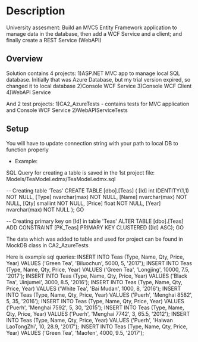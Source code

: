 # Description
University assesment: Build an MVC5 Entity Framework application to manage data in the database,
then add a WCF Service and a client; and finally create a REST Service (WebAPI)

## Overview

Solution contains 4 projects:
1)ASP.NET MVC app to manage local SQL database. Initially that was Azure Database, but my trial version expired, so changed it
to local database
2)Console WCF Service
3)Console WCF Client
4)WebAPI Service

And 2 test projects:
1)CA2_AzureTests - contains tests for MVC application and Console WCF Service
2)WebAPIServiceTests

## Setup

You will have to update connection string with your path to local DB to function properly
* Example:  <add name="TeastoreEntities" connectionString="metadata=res://*/Models.TeaModel.csdl|res://*/Models.TeaModel.ssdl|res://*/Models.TeaModel.msl;provider=System.Data.SqlClient;provider connection string=&quot;data source=(LocalDB)\MSSQLLocalDB;attachdbfilename=**C:\DIT\Projects\GitHub\CA2\**Teastore.mdf;integrated security=True;connect timeout=30;MultipleActiveResultSets=True;App=EntityFramework&quot;" providerName="System.Data.EntityClient" />


SQL Query for creating a table is saved in the 1st project file: Models/TeaModel.edmx/TeaModel.edmx.sql

-- Creating table 'Teas'
CREATE TABLE [dbo].[Teas] (
    [Id] int IDENTITY(1,1) NOT NULL,
    [Type] nvarchar(max)  NOT NULL,
    [Name] nvarchar(max)  NOT NULL,
    [Qty] smallint  NOT NULL,
    [Price] float  NOT NULL,
    [Year] nvarchar(max)  NOT NULL
);
GO

-- Creating primary key on [Id] in table 'Teas'
ALTER TABLE [dbo].[Teas]
ADD CONSTRAINT [PK_Teas]
    PRIMARY KEY CLUSTERED ([Id] ASC);
GO

The data which was added to table and used for project can be found in MockDB class in CA2_AzureTests

Here is example sql queries:
INSERT INTO Teas (Type, Name, Qty, Price, Year) VALUES ('Green Tea', 'Biluochun', 5000, 5, '2017');
INSERT INTO Teas (Type, Name, Qty, Price, Year) VALUES ('Green Tea', 'Longjing', 10000, 7.5, '2017');
INSERT INTO Teas (Type, Name, Qty, Price, Year) VALUES ('Black Tea', 'Jinjumei', 3000, 8.5, '2016');
INSERT INTO Teas (Type, Name, Qty, Price, Year) VALUES ('White Tea', 'Bai Mudan', 1000, 8, '2016');
INSERT INTO Teas (Type, Name, Qty, Price, Year) VALUES ('Puerh', 'Menghai 8582', 5, 35, '2016');
INSERT INTO Teas (Type, Name, Qty, Price, Year) VALUES ('Puerh', 'Menghai 7592', 5, 30, '2015');
INSERT INTO Teas (Type, Name, Qty, Price, Year) VALUES ('Puerh', 'Menghai 7742', 3, 65.5, '2012');
INSERT INTO Teas (Type, Name, Qty, Price, Year) VALUES ('Puerh', 'Haiwan LaoTongZhi', 10, 28.9, '2017');
INSERT INTO Teas (Type, Name, Qty, Price, Year) VALUES ('Green Tea', 'Maofen', 4000, 9.5, '2017');
